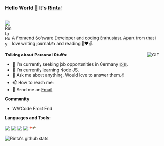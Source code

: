### Hello World 👋 It's [Rinta!](https://www.linkedin.com/in/rinta-roy)

<br/>


<a href="https://www.linkedin.com/in/rinta-roy">
<img align="left" alt="Rinta Roy" width="22px" src="https://cdn.jsdelivr.net/npm/simple-icons@v3/icons/linkedin.svg" />
</a>

<br />

<br />

A Frontend Software Developer and coding Enthusiast. Apart from that I love writing journal✍️ and reading 📖❤✌.


<img align="right" alt="GIF" src="https://media.giphy.com/media/USV0ym3bVWQJJmNu3N/giphy.gif" />


**Talking about Personal Stuffs:**

- 🔭 I’m currently seeking job opportunities in Germany :de:.
- 🌱 I’m currently learning Node JS.
- 💬 Ask me about anything, Would love to answer them.✌
- 📫 How to reach me: 
- 📝 Send me an [Email](mailto:rintaroyofficial@gmail.com%20)



**Community**
- WWCode Front End

**Languages and Tools:**


<code><img height="20" src="https://camo.githubusercontent.com/5a5f5779919b90579d121551d0521cda87c06534a0218a2f21883c438daf6cc1/68747470733a2f2f6564656e742e6769746875622e696f2f537570657254696e7949636f6e732f696d616765732f7376672f6a6176617363726970742e737667"></code>
<code><img height="20" src="https://camo.githubusercontent.com/1619d648887039b5425c9c2675fc11155a7acb4d68f5789fcbb645eae1f1ed17/68747470733a2f2f6564656e742e6769746875622e696f2f537570657254696e7949636f6e732f696d616765732f7376672f747970657363726970742e737667"></code>
<code><img height="20" src="https://camo.githubusercontent.com/d91962979dcb1c481e5cb2134d531bdef6ed6d1c4de6ea261b0fab6cc816635b/68747470733a2f2f6564656e742e6769746875622e696f2f537570657254696e7949636f6e732f696d616765732f7376672f72656163742e737667"></code>
<code><img height="20" src="https://camo.githubusercontent.com/267ff4059d429d3013f76fbda90da2d12d45e56dc6065ef976df649c568cfdd8/68747470733a2f2f6564656e742e6769746875622e696f2f537570657254696e7949636f6e732f696d616765732f7376672f7675652e737667"></code>
<code><img height="20" src="https://raw.githubusercontent.com/github/explore/80688e429a7d4ef2fca1e82350fe8e3517d3494d/topics/git/git.png"></code>

![Rinta's github stats](https://github-readme-stats.vercel.app/api?username=rinta-git&show_icons=true&hide_border=true)
